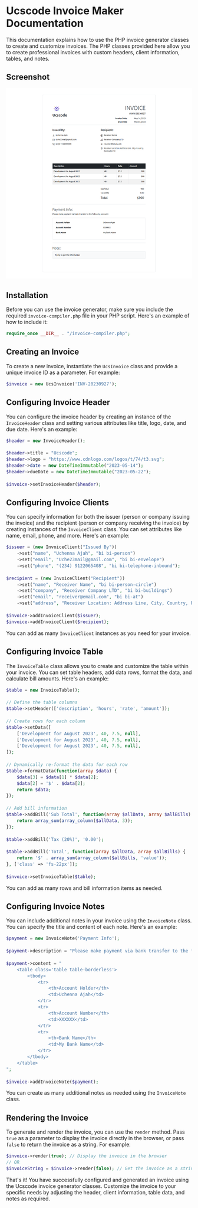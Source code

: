 # Ucscode Invoice Maker Documentation

This documentation explains how to use the PHP invoice generator classes to create and customize invoices. The PHP classes provided here allow you to create professional invoices with custom headers, client information, tables, and notes.

## Screenshot

![Alt Text](assets/screenshot.png)

## Installation

Before you can use the invoice generator, make sure you include the required `invoice-compiler.php` file in your PHP script. Here's an example of how to include it:

```php
require_once __DIR__ . "/invoice-compiler.php";
```

## Creating an Invoice

To create a new invoice, instantiate the `UcsInvoice` class and provide a unique invoice ID as a parameter. For example:

```php
$invoice = new UcsInvoice('INV-20230927');
```

## Configuring Invoice Header

You can configure the invoice header by creating an instance of the `InvoiceHeader` class and setting various attributes like title, logo, date, and due date. Here's an example:

```php
$header = new InvoiceHeader();

$header->title = "Ucscode";
$header->logo = "https://www.cdnlogo.com/logos/t/74/t3.svg";
$header->date = new DateTimeImmutable("2023-05-14");
$header->dueDate = new DateTimeImmutable("2023-05-22");

$invoice->setInvoiceHeader($header);
```

## Configuring Invoice Clients

You can specify information for both the issuer (person or company issuing the invoice) and the recipient (person or company receiving the invoice) by creating instances of the `InvoiceClient` class. You can set attributes like name, email, phone, and more. Here's an example:

```php
$issuer = (new InvoiceClient("Issued By"))
    ->set("name", "Uchenna Ajah", "bi bi-person")
    ->set("email", "Uche23mail@gmail.com", "bi bi-envelope")
    ->set("phone", "(234) 9122065408", "bi bi-telephone-inbound");

$recipient = (new InvoiceClient("Recipient"))
    ->set("name", "Receiver Name", "bi bi-person-circle")
    ->set("company", "Receiver Company LTD", "bi bi-buildings")
    ->set("email", "receiver@email.com", "bi bi-at")
    ->set("address", "Receiver Location: Address Line, City, Country, Postcode ETC", "bi bi-geo-alt");

$invoice->addInvoiceClient($issuer);
$invoice->addInvoiceClient($recipient);
```

You can add as many `InvoiceClient` instances as you need for your invoice.

## Configuring Invoice Table

The `InvoiceTable` class allows you to create and customize the table within your invoice. You can set table headers, add data rows, format the data, and calculate bill amounts. Here's an example:

```php
$table = new InvoiceTable();

// Define the table columns
$table->setHeader(['description', 'hours', 'rate', 'amount']);

// Create rows for each column
$table->setData([
    ['Development for August 2023', 40, 7.5, null],
    ['Development for August 2023', 40, 7.5, null],
    ['Development for August 2023', 40, 7.5, null],
]);

// Dynamically re-format the data for each row
$table->formatData(function(array $data) {
    $data[3] = $data[1] * $data[2];
    $data[2] = '$' . $data[2];
    return $data;
});

// Add bill information
$table->addBill('Sub Total', function(array $allData, array $allBills) {
    return array_sum(array_column($allData, 3));
});

$table->addBill('Tax (20%)', '0.00');

$table->addBill('Total', function(array $allData, array $allBills) {
    return '$' . array_sum(array_column($allBills, 'value')); 
}, ['class' => 'fs-22px']);

$invoice->setInvoiceTable($table);
```

You can add as many rows and bill information items as needed.

## Configuring Invoice Notes

You can include additional notes in your invoice using the `InvoiceNote` class. You can specify the title and content of each note. Here's an example:

```php
$payment = new InvoiceNote('Payment Info');

$payment->description = "Please make payment via bank transfer to the following account:";

$payment->content = "
    <table class='table table-borderless'>
        <tbody>
            <tr>
                <th>Account Holder</th>
                <td>Uchenna Ajah</td>
            </tr>
            <tr>
                <th>Account Number</th>
                <td>XXXXXX</td>
            </tr>
            <tr>
                <th>Bank Name</th>
                <td>My Bank Name</td>
            </tr>
        </tbody>
    </table>
";

$invoice->addInvoiceNote($payment);
```

You can create as many additional notes as needed using the `InvoiceNote` class.

## Rendering the Invoice

To generate and render the invoice, you can use the `render` method. Pass `true` as a parameter to display the invoice directly in the browser, or pass `false` to return the invoice as a string. For example:

```php
$invoice->render(true); // Display the invoice in the browser
// OR
$invoiceString = $invoice->render(false); // Get the invoice as a string
```

That's it! You have successfully configured and generated an invoice using the Ucscode invoice generator classes. Customize the invoice to your specific needs by adjusting the header, client information, table data, and notes as required.